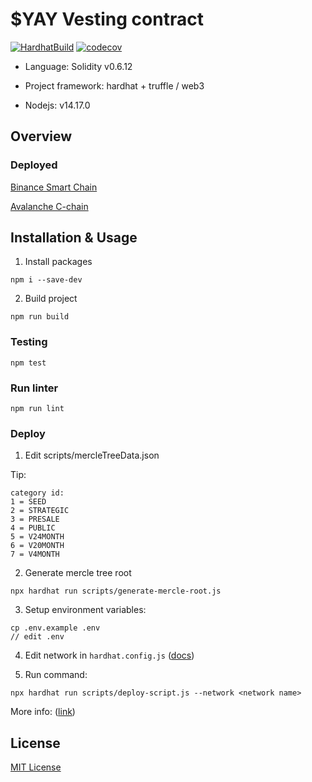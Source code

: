 # $YAY Vesting contract

[![HardhatBuild](https://github.com/YAY-Games/vesting-contract/actions/workflows/testing.yaml/badge.svg)](https://github.com/YAY-Games/vesting-contract/actions/workflows/testing.yaml)
[![codecov](https://codecov.io/gh/YAY-Games/vesting-contract/branch/master/graph/badge.svg?token=sdsAmkTzOF)](https://codecov.io/gh/YAY-Games/vesting-contract)

- Language: Solidity v0.6.12

- Project framework: hardhat + truffle / web3

- Nodejs: v14.17.0

## Overview

### Deployed

[Binance Smart Chain](https://bscscan.com/address/0xd1b783336E0495B1d22EF8Ca8aC1b7b89C997c44#code)

[Avalanche C-chain](https://cchain.explorer.avax.network/address/0x9297c0833050B2fB2dBf5e285095BA4a2B342c68/transactions)

## Installation & Usage

1. Install packages
```
npm i --save-dev
```

2. Build project
```
npm run build
```

### Testing

```
npm test
```

### Run linter

```
npm run lint
```

### Deploy

1. Edit scripts/mercleTreeData.json

Tip:
```
category id:
1 = SEED
2 = STRATEGIC
3 = PRESALE
4 = PUBLIC
5 = V24MONTH
6 = V20MONTH
7 = V4MONTH
```

2. Generate mercle tree root
```
npx hardhat run scripts/generate-mercle-root.js
```

3. Setup environment variables:
```
cp .env.example .env
// edit .env
```

4. Edit network in ```hardhat.config.js``` ([docs](https://hardhat.org/config/))

5. Run command:
```
npx hardhat run scripts/deploy-script.js --network <network name>
```

More info: ([link](https://docs.google.com/spreadsheets/d/1Dl3pxKKNMflSSM5MUe-cJdQMooIXXRIo/edit?usp=sharing&ouid=111440494197941322385&rtpof=true&sd=true))



## License

[MIT License](./LICENSE)
